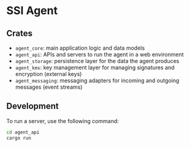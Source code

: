 # SSI Agent

## Crates

- `agent_core`: main application logic and data models
- `agent_api`: APIs and servers to run the agent in a web environment
- `agent_storage`: persistence layer for the data the agent produces
- `agent_kms`: key management layer for managing signatures and encryption (external keys)
- `agent_messaging`: messaging adapters for incoming and outgoing messages (event streams)

## Development

To run a server, use the following command:

```bash
cd agent_api
cargo run
```
